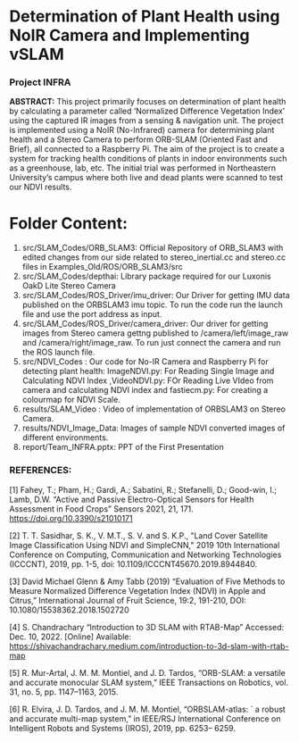 # Determination of Plant Health using NoIR Camera and Implementing vSLAM

### Project INFRA

**ABSTRACT:**
 This project primarily focuses on determination of plant health by calculating a parameter called ‘Normalized Difference Vegetation Index’ using the captured IR images from a sensing & navigation unit. The project is implemented using a NoIR (No-Infrared) camera for determining plant health and a Stereo Camera to perform ORB-SLAM (Oriented Fast and Brief), all connected to a Raspberry Pi. The aim of the project is to create a system for tracking health conditions of plants in indoor environments such as a greenhouse, lab, etc. The initial trial was performed in Northeastern University’s campus where both live and dead plants were scanned to test our NDVI results.


# Folder Content:
1. src/SLAM_Codes/ORB_SLAM3: Official Repository of ORB_SLAM3 with edited changes from our side related to stereo_inertial.cc and stereo.cc files in Examples_Old/ROS/ORB_SLAM3/src
2. src/SLAM_Codes/depthai: Library package required for our Luxonis OakD Lite Stereo Camera
3. src/SLAM_Codes/ROS_Driver/imu_driver: Our Driver for getting IMU data published on the ORBSLAM3 imu topic. To run the code run the launch file and use the port address as input.
4. src/SLAM_Codes/ROS_Driver/camera_driver: Our driver for getting images from Stereo camera gettng published to /camera/left/image_raw and /camera/right/image_raw. To run just connect the camera and run the ROS launch file.
5. src/NDVI_Codes : Our code for No-IR Camera and Raspberry Pi for detecting plant health: ImageNDVI.py: For Reading Single Image and Calculating NDVI Index ,VideoNDVI.py: FOr Reading Live VIdeo from camera and calculating NDVI index and fastiecm.py: For creating a colourmap for NDVI Scale.
6. results/SLAM_Video : Video of implementation of ORBSLAM3 on Stereo Camera.
7. results/NDVI_Image_Data: Images of sample NDVI converted images of different environments.
8. report/Team_INFRA.pptx: PPT of the First Presentation

### REFERENCES:

[1] Fahey, T.; Pham, H.; Gardi, A.; Sabatini, R.; Stefanelli, D.; Good-win, I.; Lamb, D.W. “Active and Passive Electro-Optical Sensors for Health Assessment in Food Crops” Sensors 2021, 21, 171. https://doi.org/10.3390/s21010171

[2] T. T. Sasidhar, S. K., V. M.T., S. V. and S. K.P., "Land Cover Satellite Image Classification Using NDVI and SimpleCNN," 2019 10th International Conference on Computing, Communication and Networking Technologies (ICCCNT), 2019, pp. 1-5, doi: 10.1109/ICCCNT45670.2019.8944840.

[3] David Michael Glenn & Amy Tabb (2019) “Evaluation of Five Methods to Measure Normalized Difference Vegetation Index (NDVI) in Apple and Citrus,” International Journal of Fruit Science, 19:2, 191-210, DOI: 10.1080/15538362.2018.1502720

[4] S. Chandrachary “Introduction to 3D SLAM with RTAB-Map” Accessed: Dec. 10, 2022. [Online] Available: https://shivachandrachary.medium.com/introduction-to-3d-slam-with-rtab-map

[5] R. Mur-Artal, J. M. M. Montiel, and J. D. Tardos, “ORB-SLAM: a versatile and accurate monocular SLAM system,” IEEE Transactions on Robotics, vol. 31, no. 5, pp. 1147–1163, 2015.

[6] R. Elvira, J. D. Tardos, and J. M. M. Montiel, “ORBSLAM-atlas: ´ a robust and accurate multi-map system,” in IEEE/RSJ International Conference on Intelligent Robots and Systems (IROS), 2019, pp. 6253– 6259.



